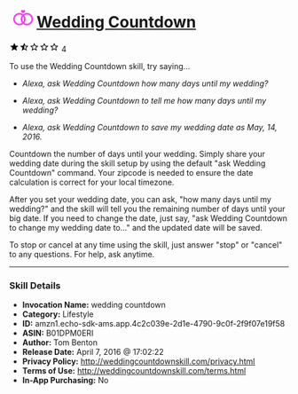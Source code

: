 # &nbsp;<img src="skill_icon" alt="Wedding Countdown icon" width="36"> [Wedding Countdown](http://alexa.amazon.com/#skills/amzn1.echo-sdk-ams.app.4c2c039e-2d1e-4790-9c0f-2f9f07e19f58)
![1.7 stars](../../images/ic_star_black_18dp_1x.png)![1.7 stars](../../images/ic_star_half_black_18dp_1x.png)![1.7 stars](../../images/ic_star_border_black_18dp_1x.png)![1.7 stars](../../images/ic_star_border_black_18dp_1x.png)![1.7 stars](../../images/ic_star_border_black_18dp_1x.png) 4

To use the Wedding Countdown skill, try saying...

* *Alexa, ask Wedding Countdown how many days until my wedding?*

* *Alexa, ask Wedding Countdown to tell me how many days until my wedding?*

* *Alexa, ask Wedding Countdown to save my wedding date as May, 14, 2016.*

Countdown the number of days until your wedding. Simply share your wedding date during the skill setup by using the default "ask Wedding Countdown" command. Your zipcode is needed to ensure the date calculation is correct for your local timezone.

After you set your wedding date, you can ask, "how many days until my wedding?" and the skill will tell you the remaining number of days until your big date. If you need to change the date, just say, "ask Wedding Countdown to change my wedding date to..." and the updated date will be saved. 

To stop or cancel at any time using the skill, just answer "stop" or "cancel" to any questions. For help, ask anytime.

***

### Skill Details

* **Invocation Name:** wedding countdown
* **Category:** Lifestyle
* **ID:** amzn1.echo-sdk-ams.app.4c2c039e-2d1e-4790-9c0f-2f9f07e19f58
* **ASIN:** B01DPM0ERI
* **Author:** Tom Benton
* **Release Date:** April 7, 2016 @ 17:02:22
* **Privacy Policy:** http://weddingcountdownskill.com/privacy.html
* **Terms of Use:** http://weddingcountdownskill.com/terms.html
* **In-App Purchasing:** No
